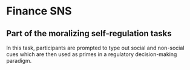 # Finance SNS
## Part of the moralizing self-regulation tasks

In this task, participants are prompted to type out social and non-social cues which are then used as primes in a regulatory decision-making paradigm.
